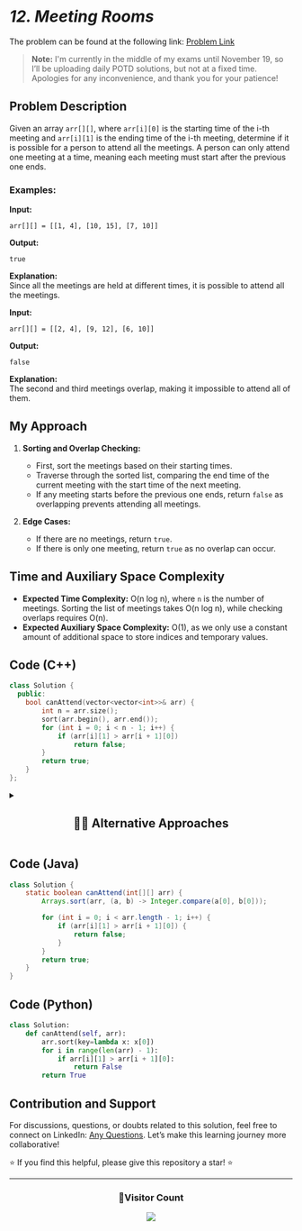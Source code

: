 # _12. Meeting Rooms_

The problem can be found at the following link: [Problem Link](https://www.geeksforgeeks.org/problems/attend-all-meetings/1)

> **Note:** I'm currently in the middle of my exams until November 19, so I’ll be uploading daily POTD solutions, but not at a fixed time. Apologies for any inconvenience, and thank you for your patience!

## Problem Description

Given an array `arr[][]`, where `arr[i][0]` is the starting time of the i-th meeting and `arr[i][1]` is the ending time of the i-th meeting, determine if it is possible for a person to attend all the meetings. A person can only attend one meeting at a time, meaning each meeting must start after the previous one ends.

### Examples:

**Input:**

```
arr[][] = [[1, 4], [10, 15], [7, 10]]
```

**Output:**

```
true
```

**Explanation:**  
Since all the meetings are held at different times, it is possible to attend all the meetings.

**Input:**

```
arr[][] = [[2, 4], [9, 12], [6, 10]]
```

**Output:**

```
false
```

**Explanation:**  
The second and third meetings overlap, making it impossible to attend all of them.

## My Approach

1. **Sorting and Overlap Checking:**

   - First, sort the meetings based on their starting times.
   - Traverse through the sorted list, comparing the end time of the current meeting with the start time of the next meeting.
   - If any meeting starts before the previous one ends, return `false` as overlapping prevents attending all meetings.

2. **Edge Cases:**
   - If there are no meetings, return `true`.
   - If there is only one meeting, return `true` as no overlap can occur.

## Time and Auxiliary Space Complexity

- **Expected Time Complexity:** O(n log n), where `n` is the number of meetings. Sorting the list of meetings takes O(n log n), while checking overlaps requires O(n).
- **Expected Auxiliary Space Complexity:** O(1), as we only use a constant amount of additional space to store indices and temporary values.

## Code (C++)

```cpp
class Solution {
  public:
    bool canAttend(vector<vector<int>>& arr) {
        int n = arr.size();
        sort(arr.begin(), arr.end());
        for (int i = 0; i < n - 1; i++) {
            if (arr[i][1] > arr[i + 1][0])
                return false;
        }
        return true;
    }
};
```

<details>
  <summary><h2 align='center'>👨‍💻 Alternative Approaches</h2></summary>

### Alternative Approach (Using Lambda Comparator)

```cpp
class Solution {
public:
    bool canAttend(std::vector<std::vector<int>>& intervals) {
        std::sort(intervals.begin(), intervals.end(), [](const auto& a, const auto& b) {
            return a[0] < b[0];
        });
        for (int i = 1; i < intervals.size(); ++i) {
            if (intervals[i - 1][1] > intervals[i][0]) {
                return false;
            }
        }
        return true;
    }
};
```

</details>

## Code (Java)

```java
class Solution {
    static boolean canAttend(int[][] arr) {
        Arrays.sort(arr, (a, b) -> Integer.compare(a[0], b[0]));

        for (int i = 0; i < arr.length - 1; i++) {
            if (arr[i][1] > arr[i + 1][0]) {
                return false;
            }
        }
        return true;
    }
}
```

## Code (Python)

```python
class Solution:
    def canAttend(self, arr):
        arr.sort(key=lambda x: x[0])
        for i in range(len(arr) - 1):
            if arr[i][1] > arr[i + 1][0]:
                return False
        return True
```

## Contribution and Support

For discussions, questions, or doubts related to this solution, feel free to connect on LinkedIn: [Any Questions](https://www.linkedin.com/in/patel-hetkumar-sandipbhai-8b110525a/). Let’s make this learning journey more collaborative!

⭐ If you find this helpful, please give this repository a star! ⭐

---

<div align="center">
  <h3><b>📍Visitor Count</b></h3>
</div>

<p align="center">
  <img src="https://visitor-badge.laobi.icu/badge?page_id=Hunterdii.GeeksforGeeks-POTD" />
</p>
